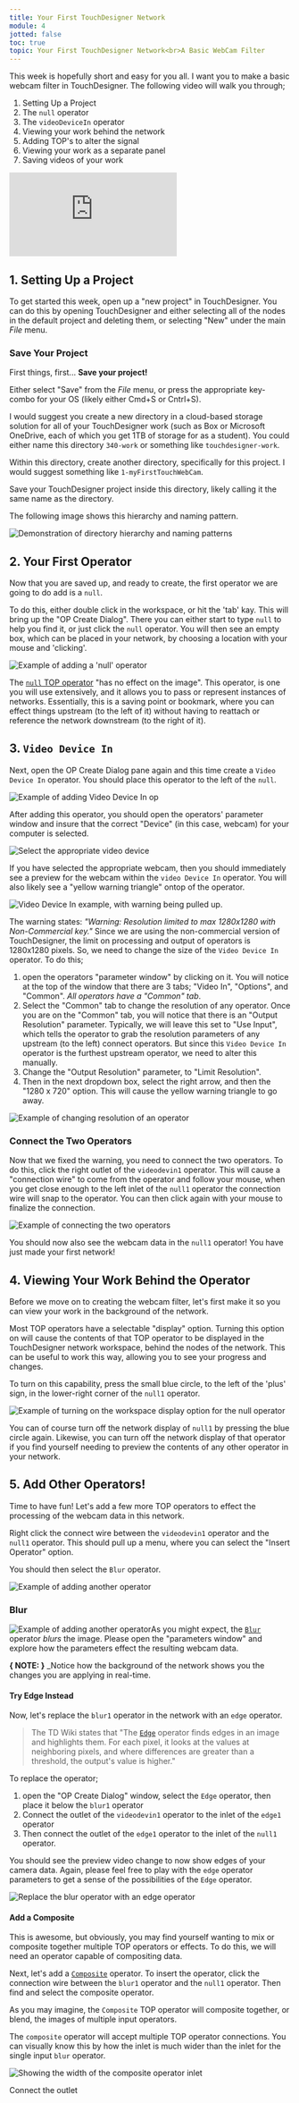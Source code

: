 ```yaml
---
title: Your First TouchDesigner Network
module: 4
jotted: false
toc: true
topic: Your First TouchDesigner Network<br>A Basic WebCam Filter
---
```


This week is hopefully short and easy for you all. I want you to make a basic webcam filter in TouchDesigner. The following video will walk you through;

1. Setting Up a Project
2. The `null` operator
3. The `videoDeviceIn` operator
4. Viewing your work behind the network
5. Adding TOP's to alter the signal
6. Viewing your work as a separate panel
7. Saving videos of your work

<div class="embed-responsive embed-responsive-16by9"><iframe class="embed-responsive-item" src="https://www.youtube.com/embed/FvSI7zsU-Qg" frameborder="0" allow="accelerometer; autoplay; encrypted-media; gyroscope; picture-in-picture" allowfullscreen></iframe></div>


## 1. Setting Up a Project

To get started this week, open up a "new project" in TouchDesigner. You can do this by opening TouchDesigner and either selecting all of the nodes in the default project and deleting them, or selecting "New" under the main _File_ menu.

### Save Your Project

First things, first... **Save your project!**

Either select "Save" from the _File_ menu, or press the appropriate key-combo for your OS (likely either Cmd+S or Cntrl+S).

I would suggest you create a new directory in a cloud-based storage solution for all of your TouchDesigner work (such as Box or Microsoft OneDrive, each of which you get 1TB of storage for as a student). You could either name this directory `340-work` or something like `touchdesigner-work`.

Within this directory, create another directory, specifically for this project. I would suggest something like `1-myFirstTouchWebCam`.

Save your TouchDesigner project inside this directory, likely calling it the same name as the directory.

The following image shows this hierarchy and naming pattern.

![Demonstration of directory hierarchy and naming patterns](../imgs/saving-shot.png "Demonstration of directory hierarchy and naming patterns")

## 2. Your First Operator

Now that you are saved up, and ready to create, the first operator we are going to do add is a `null`.

To do this, either double click in the workspace, or hit the 'tab' kay. This will bring up the "OP Create Dialog". There you can either start to type `null` to help you find it, or just click the `null` operator. You will then see an empty box, which can be placed in your network, by choosing a location with your mouse and 'clicking'.

![Example of adding a 'null' operator](../imgs/null-add.gif "Example of adding a 'null' operator")

The [`null` TOP operator](https://docs.derivative.ca/index.php?title=Null_TOP) "has no effect on the image". This operator, is one you will use extensively, and it allows you to pass or represent instances of networks. Essentially, this is a saving point or bookmark, where you can effect things upstream (to the left of it) without having to reattach or reference the network downstream (to the right of it).

## 3. `Video Device In`

Next, open the OP Create Dialog pane again and this time create a `Video Device In` operator. You should place this operator to the left of the `null`.

![Example of adding Video Device In op](../imgs/videoIn.gif "Example of adding Video Device In op")

After adding this operator, you should open the operators' parameter window and insure that the correct "Device" (in this case, webcam) for your computer is selected.

![Select the appropriate video device](../imgs/videoDeviceSelect.png "Select the appropriate video device")

If you have selected the appropriate webcam, then you should immediately see a preview for the webcam within the `video Device In` operator. You will also likely see a "yellow warning triangle" ontop of the operator.

![Video Device In example, with warning being pulled up.](../imgs/videoAndWarning.gif "Video Device In example, with warning being pulled up.")

The warning states: _"Warning: Resolution limited to max 1280x1280 with Non-Commercial key."_ Since we are using the non-commercial version of TouchDesigner, the limit on processing and output of operators is 1280x1280 pixels. So, we need to change the size of the `Video Device In` operator. To do this;

1. open the operators "parameter window" by clicking on it. You will notice at the top of the window that there are 3 tabs; "Video In", "Options", and "Common". _All operators have a "Common" tab_.
2. Select the "Common" tab to change the resolution of any operator. Once you are on the "Common" tab, you will notice that there is an "Output Resolution" parameter. Typically, we will leave this set to "Use Input", which tells the operator to grab the resolution parameters of any upstream (to the left) connect operators. But since this `Video Device In` operator is the furthest upstream operator, we need to alter this manually.
3. Change the "Output Resolution" parameter, to "Limit Resolution".
4. Then in the next dropdown box, select the right arrow, and then the "1280 x 720" option. This will cause the yellow warning triangle to go away.

![Example of changing resolution of an operator](../imgs/changeResolution.gif "Example of changing resolution of an operator")

### Connect the Two Operators

Now that we fixed the warning, you need to connect the two operators. To do this, click the right outlet of the `videodevin1` operator. This will cause a "connection wire" to come from the operator and follow your mouse, when you get close enough to the left inlet of the `null1` operator the connection wire will snap to the operator. You can then click again with your mouse to finalize the connection.

![Example of connecting the two operators](../imgs/operatorConnection.gif "Example of connecting the two operators")

You should now also see the webcam data in the `null1` operator! You have just made your first network!

## 4. Viewing Your Work Behind the Operator

Before we move on to creating the webcam filter, let's first make it so you can view your work in the background of the network.

Most TOP operators have a selectable "display" option. Turning this option on will cause the contents of that TOP operator to be displayed in the TouchDesigner network workspace, behind the nodes of the network. This can be useful to work this way, allowing you to see your progress and changes.

To turn on this capability, press the small blue circle, to the left of the 'plus' sign, in the lower-right corner of the `null1` operator.

![Example of turning on the workspace display option for the null operator](../imgs/networkDisplayOn.gif "Example of turning on the workspace display option for the null operator")

You can of course turn off the network display of `null1` by pressing the blue circle again. Likewise, you can turn off the network display of that operator if you find yourself needing to preview the contents of any other operator in your network.

## 5. Add Other Operators!

Time to have fun! Let's add a few more TOP operators to effect the processing of the webcam data in this network.

Right click the connect wire between the `videodevin1` operator and the `null1` operator. This should pull up a menu, where you can select the "Insert Operator" option.

You should then select the `Blur` operator.

![Example of adding another operator](../imgs/addBlur.gif "Example of adding another operator")

### Blur

![Example of adding another operator](../imgs/addBlur.gif "Example of adding another operator")As you might expect, the [`Blur`]() operator _blurs_ the image. Please open the "parameters window" and explore how the parameters effect the resulting webcam data.

**{ NOTE: }** _Notice how the background of the network shows you the changes you are applying in real-time.

#### Try Edge Instead

Now, let's replace the `blur1` operator in the network with an `edge` operator.

> The TD Wiki states that "The [`Edge`](https://docs.derivative.ca/index.php?title=Edge_TOP) operator finds edges in an image and highlights them. For each pixel, it looks at the values at neighboring pixels, and where differences are greater than a threshold, the output's value is higher."

To replace the operator;

1. open the "OP Create Dialog" window, select the `Edge` operator, then place it below the `blur1` operator
2. Connect the outlet of the `videodevin1` operator to the inlet of the `edge1` operator
3. Then connect the outlet of the `edge1` operator to the inlet of the `null1` operator.

You should see the preview video change to now show edges of your camera data. Again, please feel free to play with the `edge` operator parameters to get a sense of the possibilities of the `Edge` operator.

![Replace the blur operator with an edge operator](../imgs/edgeAdd.gif "Replace the blur operator with an edge operator")

#### Add a Composite

This is awesome, but obviously, you may find yourself wanting to mix or composite together multiple TOP operators or effects. To do this, we will need an operator capable of compositing data.

Next, let's add a [`Composite`](https://docs.derivative.ca/index.php?title=Composite_TOP) operator. To insert the operator, click the connection wire between the `blur1` operator and the `null1` operator. Then find and select the composite operator.

As you may imagine, the `Composite` TOP operator will composite together, or blend, the images of multiple input operators.

The `composite` operator will accept multiple TOP operator connections. You can visually know this by how the inlet is much wider than the inlet for the single input `blur` operator.

![Showing the width of the composite operator inlet](../imgs/multiInput.png "Showing the width of the composite operator inlet")

Connect the outlet 
